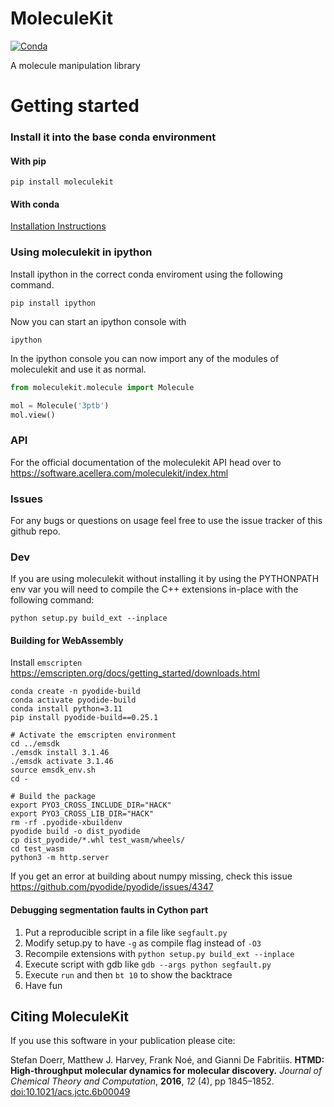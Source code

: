 # MoleculeKit

[![Conda](https://anaconda.org/acellera/moleculekit/badges/version.svg)](https://anaconda.org/acellera/moleculekit)

A molecule manipulation library

# Getting started

### Install it into the base conda environment

#### With pip

```
pip install moleculekit
```

#### With conda

[Installation Instructions](https://software.acellera.com/moleculekit/installation.html)

### Using moleculekit in ipython

Install ipython in the correct conda enviroment using the following command.

```
pip install ipython
```

Now you can start an ipython console with

```
ipython
```

In the ipython console you can now import any of the modules of moleculekit and use it as normal.

```python
from moleculekit.molecule import Molecule

mol = Molecule('3ptb')
mol.view()
```

### API

For the official documentation of the moleculekit API head over to https://software.acellera.com/moleculekit/index.html

### Issues

For any bugs or questions on usage feel free to use the issue tracker of this github repo.

### Dev

If you are using moleculekit without installing it by using the PYTHONPATH env var you will need to compile the C++ extensions in-place with the following command:

```
python setup.py build_ext --inplace
```

#### Building for WebAssembly

Install `emscripten` https://emscripten.org/docs/getting_started/downloads.html

```
conda create -n pyodide-build
conda activate pyodide-build
conda install python=3.11
pip install pyodide-build==0.25.1

# Activate the emscripten environment
cd ../emsdk
./emsdk install 3.1.46
./emsdk activate 3.1.46
source emsdk_env.sh
cd -

# Build the package
export PYO3_CROSS_INCLUDE_DIR="HACK"
export PYO3_CROSS_LIB_DIR="HACK"
rm -rf .pyodide-xbuildenv
pyodide build -o dist_pyodide
cp dist_pyodide/*.whl test_wasm/wheels/
cd test_wasm
python3 -m http.server
```

If you get an error at building about numpy missing, check this issue https://github.com/pyodide/pyodide/issues/4347

#### Debugging segmentation faults in Cython part

1. Put a reproducible script in a file like `segfault.py`
2. Modify setup.py to have `-g` as compile flag instead of `-O3`
3. Recompile extensions with `python setup.py build_ext --inplace`
4. Execute script with gdb like `gdb --args python segfault.py`
5. Execute `run` and then `bt 10` to show the backtrace
6. Have fun

## Citing MoleculeKit

If you use this software in your publication please cite:

Stefan Doerr, Matthew J. Harvey, Frank Noé, and Gianni De Fabritiis.
**HTMD: High-throughput molecular dynamics for molecular discovery.**
_Journal of Chemical Theory and Computation_, **2016**, _12_ (4), pp 1845–1852.
[doi:10.1021/acs.jctc.6b00049](http://pubs.acs.org/doi/abs/10.1021/acs.jctc.6b00049)
